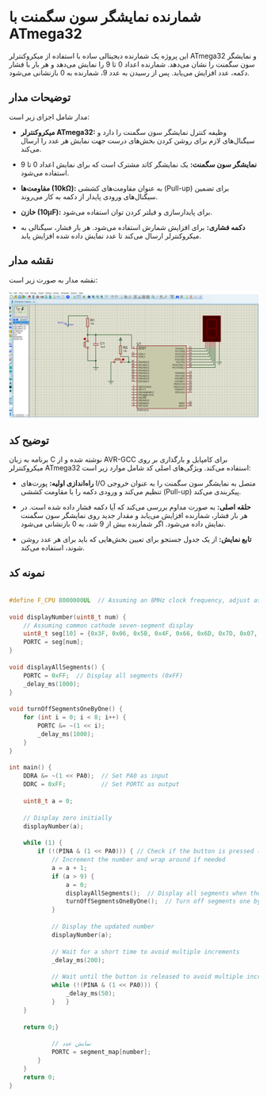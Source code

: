 # شمارنده نمایشگر سون سگمنت با ATmega32

این پروژه یک شمارنده دیجیتالی ساده با استفاده از میکروکنترلر ATmega32 و نمایشگر سون سگمنت را نشان می‌دهد. شمارنده اعداد 0 تا 9 را نمایش می‌دهد و هر بار با فشار دکمه، عدد افزایش می‌یابد. پس از رسیدن به عدد 9، شمارنده به 0 بازنشانی می‌شود.

## توضیحات مدار

مدار شامل اجزای زیر است:

- **میکروکنترلر ATmega32:** وظیفه کنترل نمایشگر سون سگمنت را دارد و سیگنال‌های لازم برای روشن کردن بخش‌های درست جهت نمایش هر عدد را ارسال می‌کند.

- **نمایشگر سون سگمنت:** یک نمایشگر کاتد مشترک است که برای نمایش اعداد 0 تا 9 استفاده می‌شود.

- **مقاومت‌ها (10kΩ):** به عنوان مقاومت‌های کششی (Pull-up) برای تضمین سیگنال‌های ورودی پایدار از دکمه به کار می‌روند.

- **خازن (10µF):** برای پایدارسازی و فیلتر کردن توان استفاده می‌شود.

- **دکمه فشاری:** برای افزایش شمارش استفاده می‌شود. هر بار فشار، سیگنالی به میکروکنترلر ارسال می‌کند تا عدد نمایش داده شده افزایش یابد.

## نقشه مدار

نقشه مدار به صورت زیر است:

![نقشه مدار](https://github.com/Ftymusvy/Display-numbers-atmega32-/blob/main/Screenshot%202024-07-26%20180738.png)

## توضیح کد

برنامه به زبان C نوشته شده و از AVR-GCC برای کامپایل و بارگذاری بر روی میکروکنترلر ATmega32 استفاده می‌کند. ویژگی‌های اصلی کد شامل موارد زیر است:

- **راه‌اندازی اولیه:** پورت‌های I/O متصل به نمایشگر سون سگمنت را به عنوان خروجی تنظیم می‌کند و ورودی دکمه را با مقاومت کششی (Pull-up) پیکربندی می‌کند.

- **حلقه اصلی:** به صورت مداوم بررسی می‌کند که آیا دکمه فشار داده شده است. در هر بار فشار، شمارنده افزایش می‌یابد و مقدار جدید روی نمایشگر سون سگمنت نمایش داده می‌شود. اگر شمارنده بیش از 9 شد، به 0 بازنشانی می‌شود.

- **تابع نمایش:** از یک جدول جستجو برای تعیین بخش‌هایی که باید برای هر عدد روشن شوند، استفاده می‌کند.

## نمونه کد

```c

#define F_CPU 8000000UL  // Assuming an 8MHz clock frequency, adjust as needed

void displayNumber(uint8_t num) {
	// Assuming common cathode seven-segment display
	uint8_t seg[10] = {0x3F, 0x06, 0x5B, 0x4F, 0x66, 0x6D, 0x7D, 0x07, 0x7F, 0x6F};
	PORTC = seg[num];
}

void displayAllSegments() {
	PORTC = 0xFF;  // Display all segments (0xFF)
	_delay_ms(1000);
}

void turnOffSegmentsOneByOne() {
	for (int i = 0; i < 8; i++) {
		PORTC &= ~(1 << i);
		_delay_ms(1000);
	}
}

int main() {
	DDRA &= ~(1 << PA0);  // Set PA0 as input
	DDRC = 0xFF;          // Set PORTC as output

	uint8_t a = 0;

	// Display zero initially
	displayNumber(a);

	while (1) {
		if (!(PINA & (1 << PA0))) { // Check if the button is pressed (low level)
			// Increment the number and wrap around if needed
			a = a + 1;
			if (a > 9) {
				a = 0;
				displayAllSegments();  // Display all segments when the number is 9
				turnOffSegmentsOneByOne();  // Turn off segments one by one after one second
			}

			// Display the updated number
			displayNumber(a);

			// Wait for a short time to avoid multiple increments
			_delay_ms(200);

			// Wait until the button is released to avoid multiple increments
			while (!(PINA & (1 << PA0))) {
				_delay_ms(50);
			}	}
	}

	return 0;}
            
            // نمایش عدد
            PORTC = segment_map[number];
        }
    }
    return 0;
}
